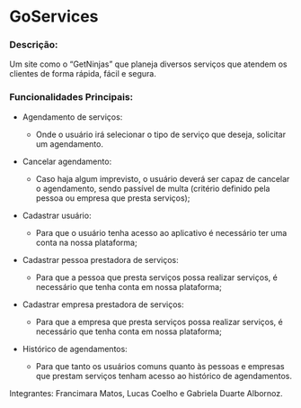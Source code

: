 # GoServices

### Descrição:
Um site como o “GetNinjas” que planeja diversos serviços que atendem os clientes de forma rápida, fácil e segura.

### Funcionalidades Principais:
- Agendamento de serviços:
  - Onde o usuário irá selecionar o tipo de serviço que deseja, solicitar um agendamento.

- Cancelar agendamento:
  - Caso haja algum imprevisto, o usuário deverá ser capaz de cancelar o agendamento, sendo passível de multa (critério definido pela pessoa ou empresa que presta serviços);

- Cadastrar usuário:
  - Para que o usuário tenha acesso ao aplicativo é necessário ter uma conta na nossa plataforma;

- Cadastrar pessoa prestadora de serviços:
  - Para que a pessoa que presta serviços possa realizar serviços, é necessário que tenha conta em nossa plataforma;

- Cadastrar empresa prestadora de serviços:
  - Para que a empresa que presta serviços possa realizar serviços, é necessário que tenha conta em nossa plataforma;

- Histórico de agendamentos:
  - Para que tanto os usuários comuns quanto às pessoas e empresas que prestam serviços tenham acesso ao histórico de agendamentos.

Integrantes:
 Francimara Matos, Lucas Coelho e Gabriela Duarte Albornoz.
